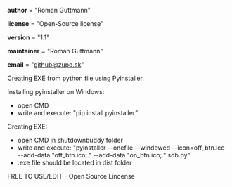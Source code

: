 __author__ = "Roman Guttmann"

__license__ = "Open-Source license"

__version__ = "1.1"

__maintainer__ = "Roman Guttmann"

__email__ = "github@zupo.sk"

Creating EXE from python file using Pyinstaller.

Installing pyinstaller on Windows:
- open CMD
- write and execute: "pip install pyinstaller"

Creating EXE:
- open CMD in shutdownbuddy folder
- write and execute: "pyinstaller --onefile --windowed --icon=off_btn.ico --add-data "off_btn.ico;." --add-data "on_btn.ico;." sdb.py"
- .exe file should be located in dist folder

FREE TO USE/EDIT - Open Source Lincense
